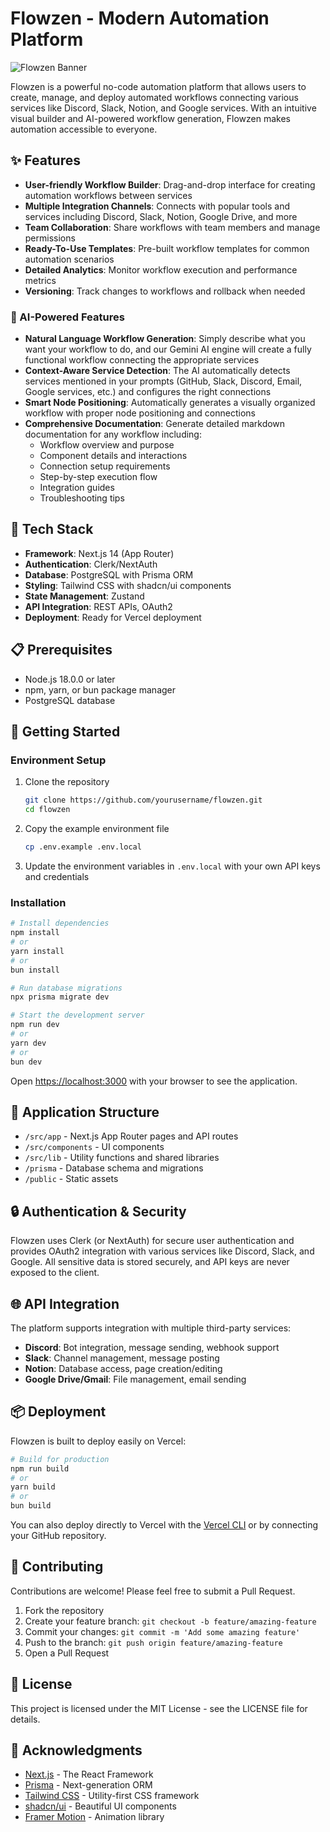 # Flowzen - Modern Automation Platform

![Flowzen Banner](https://via.placeholder.com/1200x300?text=Flowzen+Automation+Platform)

Flowzen is a powerful no-code automation platform that allows users to create, manage, and deploy automated workflows connecting various services like Discord, Slack, Notion, and Google services. With an intuitive visual builder and AI-powered workflow generation, Flowzen makes automation accessible to everyone.

## ✨ Features

* **User-friendly Workflow Builder**: Drag-and-drop interface for creating automation workflows between services
* **Multiple Integration Channels**: Connects with popular tools and services including Discord, Slack, Notion, Google Drive, and more
* **Team Collaboration**: Share workflows with team members and manage permissions
* **Ready-To-Use Templates**: Pre-built workflow templates for common automation scenarios
* **Detailed Analytics**: Monitor workflow execution and performance metrics
* **Versioning**: Track changes to workflows and rollback when needed

### 🧠 AI-Powered Features

* **Natural Language Workflow Generation**: Simply describe what you want your workflow to do, and our Gemini AI engine will create a fully functional workflow connecting the appropriate services
* **Context-Aware Service Detection**: The AI automatically detects services mentioned in your prompts (GitHub, Slack, Discord, Email, Google services, etc.) and configures the right connections
* **Smart Node Positioning**: Automatically generates a visually organized workflow with proper node positioning and connections
* **Comprehensive Documentation**: Generate detailed markdown documentation for any workflow including:
  * Workflow overview and purpose
  * Component details and interactions
  * Connection setup requirements
  * Step-by-step execution flow
  * Integration guides
  * Troubleshooting tips

## 🔧 Tech Stack

- **Framework**: Next.js 14 (App Router)
- **Authentication**: Clerk/NextAuth
- **Database**: PostgreSQL with Prisma ORM
- **Styling**: Tailwind CSS with shadcn/ui components
- **State Management**: Zustand
- **API Integration**: REST APIs, OAuth2
- **Deployment**: Ready for Vercel deployment

## 📋 Prerequisites

- Node.js 18.0.0 or later
- npm, yarn, or bun package manager
- PostgreSQL database

## 🚀 Getting Started

### Environment Setup

1. Clone the repository
   ```bash
   git clone https://github.com/yourusername/flowzen.git
   cd flowzen
   ```

2. Copy the example environment file
   ```bash
   cp .env.example .env.local
   ```

3. Update the environment variables in `.env.local` with your own API keys and credentials

### Installation

```bash
# Install dependencies
npm install
# or
yarn install
# or
bun install

# Run database migrations
npx prisma migrate dev

# Start the development server
npm run dev
# or
yarn dev
# or
bun dev
```

Open [https://localhost:3000](https://localhost:3000) with your browser to see the application.

## 📱 Application Structure

- `/src/app` - Next.js App Router pages and API routes
- `/src/components` - UI components
- `/src/lib` - Utility functions and shared libraries
- `/prisma` - Database schema and migrations
- `/public` - Static assets

## 🔒 Authentication & Security

Flowzen uses Clerk (or NextAuth) for secure user authentication and provides OAuth2 integration with various services like Discord, Slack, and Google. All sensitive data is stored securely, and API keys are never exposed to the client.

## 🌐 API Integration

The platform supports integration with multiple third-party services:

- **Discord**: Bot integration, message sending, webhook support
- **Slack**: Channel management, message posting
- **Notion**: Database access, page creation/editing
- **Google Drive/Gmail**: File management, email sending

## 📦 Deployment

Flowzen is built to deploy easily on Vercel:

```bash
# Build for production
npm run build
# or
yarn build
# or
bun build
```

You can also deploy directly to Vercel with the [Vercel CLI](https://vercel.com/docs/cli) or by connecting your GitHub repository.

## 🤝 Contributing

Contributions are welcome! Please feel free to submit a Pull Request.

1. Fork the repository
2. Create your feature branch: `git checkout -b feature/amazing-feature`
3. Commit your changes: `git commit -m 'Add some amazing feature'`
4. Push to the branch: `git push origin feature/amazing-feature`
5. Open a Pull Request

## 📄 License

This project is licensed under the MIT License - see the LICENSE file for details.

## 🙏 Acknowledgments

- [Next.js](https://nextjs.org/) - The React Framework
- [Prisma](https://www.prisma.io/) - Next-generation ORM
- [Tailwind CSS](https://tailwindcss.com/) - Utility-first CSS framework
- [shadcn/ui](https://ui.shadcn.com/) - Beautiful UI components
- [Framer Motion](https://www.framer.com/motion/) - Animation library

